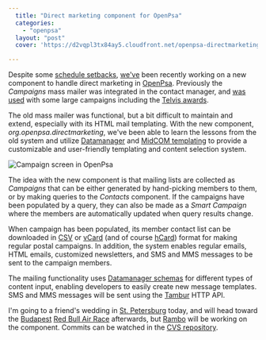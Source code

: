 ```yaml
---
  title: "Direct marketing component for OpenPsa"
  categories: 
    - "openpsa"
  layout: "post"
  cover: 'https://d2vqpl3tx84ay5.cloudfront.net/openpsa-directmarketing-campaign.jpg'

---
```

Despite some [schedule setbacks][6], [we've][7] been recently working on a new component to handle direct marketing in [OpenPsa][1]. Previously the _Campaigns_ mass mailer was integrated in the contact manager, and [was used][3] with some large campaigns including the [Telvis awards][2].

The old mass mailer was functional, but a bit difficult to maintain and extend, especially with its HTML mail templating. With the new component, _org.openpsa.directmarketing_, we've been able to learn the lessons from the old system and utilize [Datamanager][4] and [MidCOM templating][5] to provide a customizable and user-friendly templating and content selection system.

![Campaign screen in OpenPsa](https://d2vqpl3tx84ay5.cloudfront.net/openpsa-directmarketing-campaign.jpg)

The idea with the new component is that mailing lists are collected as _Campaigns_ that can be either generated by hand-picking members to them, or by making queries to the _Contacts_ component. If the campaigns have been populated by a query, they can also be made as a _Smart Campaign_ where the members are automatically updated when query results change.

When campaign has been populated, its member contact list can be downloaded in [CSV][8] or [vCard][9] (and of course [hCard][16]) format for making regular postal campaigns. In addition, the system enables regular emails, HTML emails, customized newsletters, and SMS and MMS messages to be sent to the campaign members.

The mailing functionality uses [Datamanager schemas][10] for different types of content input, enabling developers to easily create new message templates. SMS and MMS messages will be sent using the [Tambur][11] HTTP API.

I'm going to a friend's wedding in [St. Petersburg][12] today, and will head toward the [Budapest][15] [Red Bull Air Race][13] afterwards, but [Rambo][14] will be working on the component. Commits can be watched in the [CVS repository][17].

[1]: http://www.openpsa.org/
[2]: http://www.imdb.com/Sections/Awards/Telvis_Awards/
[3]: http://jemi.iki.fi/midcom-permalink-35b01f1d6f295c42b0e63cb1c064c310
[4]: http://www.midgard-project.org/midcom-permalink-a78b43d31214bdb183711d13c2a259f1
[5]: http://www.midgard-project.org/midcom-permalink-7856ea3bafeccf218226ec3cd8f05df8
[6]: http://bergie.iki.fi/midcom-permalink-62990b068e3af64513cc9431420e89dc
[7]: http://www.nemein.com/
[8]: http://en.wikipedia.org/wiki/Comma-separated_values
[9]: http://en.wikipedia.org/wiki/Vcard
[10]: http://www.midgard-project.org/midcom-permalink-7cd14d19bbf0b9c8d31e6aceb0992eb9
[11]: http://www.tambur.org/
[12]: http://www.world66.com/europe/russia/stpetersburg
[13]: http://www.redbullairrace.com/
[14]: http://www.nemein.com/people/rambo/
[15]: http://www.world66.com/europe/hungary/budapest
[16]: http://www.microformats.org/wiki/hcard
[17]: http://openpsa.tigris.org/source/browse/openpsa/src/fs-midcom/openpsa/directmarketing/
